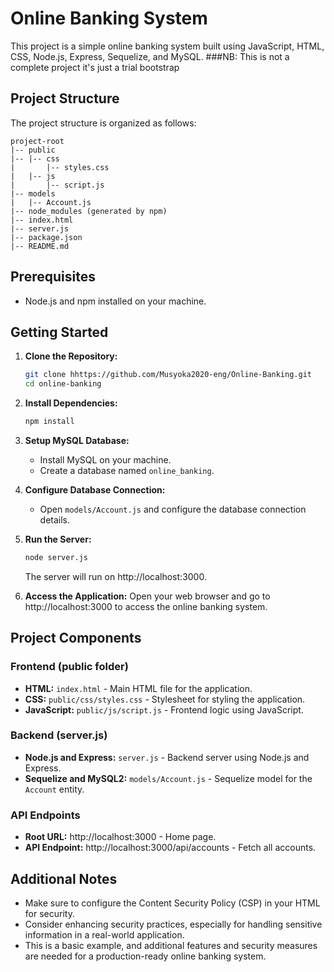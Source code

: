 # Online Banking System

This project is a simple online banking system built using JavaScript, HTML, CSS, Node.js, Express, Sequelize, and MySQL.
###NB: This is not a complete project it's just a trial bootstrap

## Project Structure

The project structure is organized as follows:

```
project-root
|-- public
|-- |-- css
|       |-- styles.css
|   |-- js
|       |-- script.js
|-- models
|   |-- Account.js
|-- node_modules (generated by npm)
|-- index.html
|-- server.js
|-- package.json
|-- README.md
```

## Prerequisites

- Node.js and npm installed on your machine.

## Getting Started

1. **Clone the Repository:**
   ```bash
   git clone hhttps://github.com/Musyoka2020-eng/Online-Banking.git
   cd online-banking
   ```

2. **Install Dependencies:**
   ```bash
   npm install
   ```

3. **Setup MySQL Database:**
   - Install MySQL on your machine.
   - Create a database named `online_banking`.

4. **Configure Database Connection:**
   - Open `models/Account.js` and configure the database connection details.

5. **Run the Server:**
   ```bash
   node server.js
   ```

   The server will run on http://localhost:3000.

6. **Access the Application:**
   Open your web browser and go to http://localhost:3000 to access the online banking system.

## Project Components

### Frontend (public folder)

- **HTML:** `index.html` - Main HTML file for the application.
- **CSS:** `public/css/styles.css` - Stylesheet for styling the application.
- **JavaScript:** `public/js/script.js` - Frontend logic using JavaScript.

### Backend (server.js)

- **Node.js and Express:** `server.js` - Backend server using Node.js and Express.
- **Sequelize and MySQL2:** `models/Account.js` - Sequelize model for the `Account` entity.

### API Endpoints

- **Root URL:** http://localhost:3000 - Home page.
- **API Endpoint:** http://localhost:3000/api/accounts - Fetch all accounts.

## Additional Notes

- Make sure to configure the Content Security Policy (CSP) in your HTML for security.
- Consider enhancing security practices, especially for handling sensitive information in a real-world application.
- This is a basic example, and additional features and security measures are needed for a production-ready online banking system.
